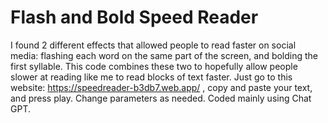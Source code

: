 # Flash and Bold Speed Reader
I found 2 different effects that allowed people to read faster on social media: flashing each word on the same part of the screen, and bolding the first syllable. This code combines these two to hopefully allow people slower at reading like me to read blocks of text faster. 
Just go to this website: https://speedreader-b3db7.web.app/ , copy and paste your text, and press play. Change parameters as needed. Coded mainly using Chat GPT.
